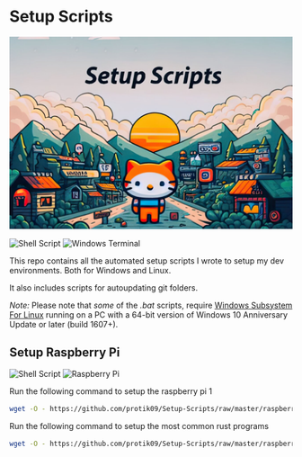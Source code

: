 # Setup Scripts

![alt text](https://github.com/protik09/Setup-Scripts/blob/master/assets/Github_Repo_Card_Setup_Scripts_final.jpg?raw=true "Setup-Scripts")

![Shell Script](https://img.shields.io/badge/shell_script-%23121011.svg?style=for-the-badge&logo=gnu-bash&logoColor=white) ![Windows Terminal](https://img.shields.io/badge/Windows%20Terminal-%234D4D4D.svg?style=for-the-badge&logo=windows-terminal&logoColor=white)


This repo contains all the automated setup scripts I wrote to setup my dev environments.
Both for Windows and Linux.

It also includes scripts for autoupdating git folders.

*Note:* Please note that *some* of the *.bat* scripts, require <a href="https://msdn.microsoft.com/en-us/commandline/wsl/install-win10">Windows Subsystem For Linux</a> running on a PC with a 64-bit version of Windows 10 Anniversary Update or later (build 1607+).

## Setup Raspberry Pi

![Shell Script](https://img.shields.io/badge/shell_script-%23121011.svg?style=for-the-badge&logo=gnu-bash&logoColor=white) ![Raspberry Pi](https://img.shields.io/badge/-RaspberryPi-C51A4A?style=for-the-badge&logo=Raspberry-Pi)

Run the following command to setup the raspberry pi 1

```bash
wget -O - https://github.com/protik09/Setup-Scripts/raw/master/raspberrypi/raspi.sh | bash
```

Run the following command to setup the most common rust programs

```bash
wget -O - https://github.com/protik09/Setup-Scripts/raw/master/raspberrypi/raspi_cargo.sh | bash
```
